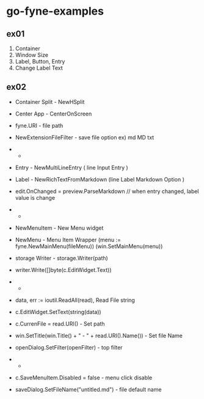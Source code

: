 # go-fyne-examples

## ex01

1. Container
2. Window Size
3. Label, Button, Entry
4. Change Label Text

## ex02

- Container Split - NewHSplit
- Center App - CenterOnScreen
- fyne.URI - file path
- NewExtensionFileFilter - save file option ex) md MD txt

- -

- Entry - NewMultiLineEntry ( line Input Entry )
- Label - NewRichTextFromMarkdown (line Label Markdown Option )
- edit.OnChanged = preview.ParseMarkdown // when entry changed, label value is change

- -

- NewMenuItem - New Menu widget
- NewMenu - Menu Item Wrapper (menu := fyne.NewMainMenu(fileMenu)) (win.SetMainMenu(menu))

- storage Writer - storage.Writer(path)
- writer.Write([]byte(c.EditWidget.Text))

- -

- data, err := ioutil.ReadAll(read), Read File string
- c.EditWidget.SetText(string(data))
- c.CurrenFile = read.URI() - Set path
- win.SetTitle(win.Title() + " - " + read.URI().Name()) - Set file Name
- openDialog.SetFilter(openFilter) - top filter

- -

- c.SaveMenuItem.Disabled = false - menu click disable
- saveDialog.SetFileName("untitled.md") - file default name
